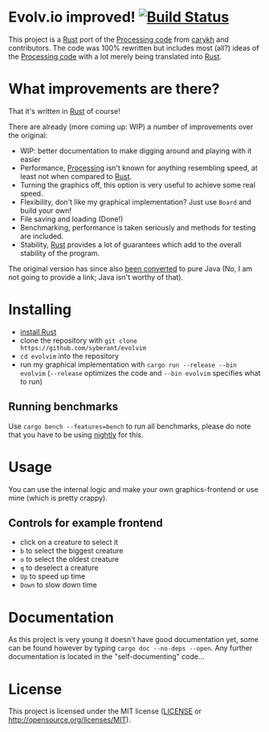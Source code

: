 # Evolv.io improved! [![Build Status](https://travis-ci.org/syberant/evolvim.svg?branch=master)](https://travis-ci.org/syberant/evolvim)

This project is a [Rust] port of the [Processing code] from [carykh] and contributors.
The code was 100% rewritten but includes most (all?) ideas of the [Processing code] with a lot merely being translated into [Rust].

# What improvements are there?

That it's written in [Rust] of course!

There are already (more coming up: WIP) a number of improvements over the original:
- WIP: better documentation to make digging around and playing with it easier
- Performance, [Processing] isn't known for anything resembling speed, at least not when compared to [Rust].
- Turning the graphics off, this option is very useful to achieve some real speed.
- Flexibility, don't like my graphical implementation? Just use `Board` and build your own!
- File saving and loading (Done!)
- Benchmarking, performance is taken seriously and methods for testing are included.
- Stability, [Rust] provides a lot of guarantees which add to the overall stability of the program.

The original version has since also [been converted](https://github.com/evolvio/evolv.io/) to pure Java
(No, I am not going to provide a link; Java isn't worthy of that).

# Installing
- [install Rust]
- clone the repository with `git clone https://github.com/syberant/evolvim`
- `cd evolvim` into the repository
- run my graphical implementation with `cargo run --release --bin evolvim` (`--release` optimizes the code and `--bin evolvim` specifies what to run)

## Running benchmarks
Use `cargo bench --features=bench` to run all benchmarks, please do note that you have to be using [nightly] for this.

# Usage
You can use the internal logic and make your own graphics-frontend or use mine (which is pretty crappy).

## Controls for example frontend
- click on a creature to select it
- `b` to select the biggest creature
- `o` to select the oldest creature
- `q` to deselect a creature
- `Up` to speed up time
- `Down` to slow down time


# Documentation
As this project is very young it doesn't have good documentation yet, some can be found however by typing `cargo doc --no-deps --open`. Any further documentation is located in the "self-documenting" code...

# License
This project is licensed under the MIT license ([LICENSE](https://github.com/syberant/evolvim/blob/master/LICENSE) or http://opensource.org/licenses/MIT).

[Processing code]: https://github.com/evolvio/evolv.io/tree/120b3c1f11c6beade92343fc40f57d376b8a7434
[carykh]: https://www.youtube.com/user/carykh
[Rust]: https://rust-lang.org
[Processing]: https://processing.org
[install Rust]: https://www.rust-lang.org/en-US/install.html
[nightly]: https://doc.rust-lang.org/book/appendix-07-nightly-rust.html
